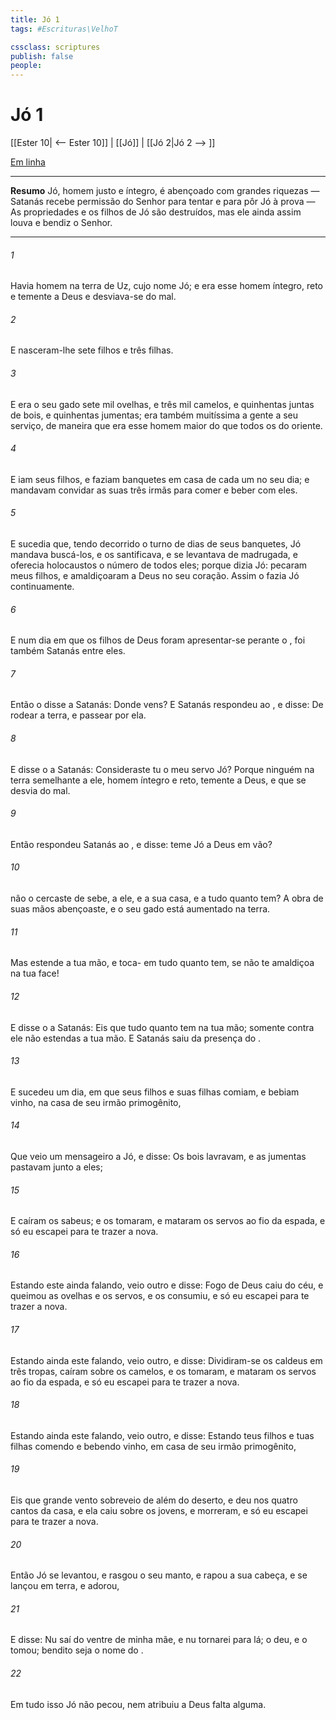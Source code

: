 ```yaml
---
title: Jó 1
tags: #Escrituras\VelhoT

cssclass: scriptures
publish: false
people:
---
```


# Jó 1
[[Ester 10| <-- Ester 10]] | [[Jó]] | [[Jó 2|Jó 2 --> ]]

[Em linha](https://churchofjesuschrist.org/study/scriptures/ot/job/1?lang=por)

---
__Resumo__
Jó, homem justo e íntegro, é abençoado com grandes riquezas — Satanás recebe permissão do Senhor para tentar e para pôr Jó à prova — As propriedades e os filhos de Jó são destruídos, mas ele ainda assim louva e bendiz o Senhor.

---
###### 1 
Havia  homem na terra de Uz, cujo nome  Jó; e era esse homem íntegro, reto e temente a Deus e desviava-se do mal.

###### 2 
E nasceram-lhe sete filhos e três filhas.

###### 3 
E era o seu gado sete mil ovelhas, e três mil camelos, e quinhentas juntas de bois, e quinhentas jumentas; era também muitíssima a gente a seu serviço, de maneira que era esse homem maior do que todos os do oriente.

###### 4 
E iam seus filhos, e faziam banquetes em casa de cada um no seu dia; e mandavam convidar as suas três irmãs para comer e beber com eles.

###### 5 
E sucedia que, tendo decorrido o turno de dias de seus banquetes, Jó mandava buscá-los, e os santificava, e se levantava de madrugada, e oferecia holocaustos  o número de todos eles; porque dizia Jó:  pecaram meus filhos, e amaldiçoaram a Deus no seu coração. Assim o fazia Jó continuamente.

###### 6 
E num dia em que os filhos de Deus foram apresentar-se perante o , foi também Satanás entre eles.

###### 7 
Então o  disse a Satanás: Donde vens? E Satanás respondeu ao , e disse: De rodear a terra, e passear por ela.

###### 8 
E disse o  a Satanás: Consideraste tu o meu servo Jó? Porque ninguém  na terra semelhante a ele, homem íntegro e reto, temente a Deus, e que se desvia do mal.

###### 9 
Então respondeu Satanás ao , e disse:  teme Jó a Deus em vão?

###### 10 
 não o cercaste de sebe, a ele, e a sua casa, e a tudo quanto tem? A obra de suas mãos abençoaste, e o seu gado está aumentado na terra.

###### 11 
Mas estende a tua mão, e toca- em tudo quanto tem,  se não te amaldiçoa na tua face!

###### 12 
E disse o  a Satanás: Eis que tudo quanto tem  na tua mão; somente contra ele não estendas a tua mão. E Satanás saiu da presença do .

###### 13 
E sucedeu um dia, em que seus filhos e suas filhas comiam, e bebiam vinho, na casa de seu irmão primogênito,

###### 14 
Que veio um mensageiro a Jó, e  disse: Os bois lavravam, e as jumentas pastavam junto a eles;

###### 15 
E caíram  os sabeus; e os tomaram, e mataram os servos ao fio da espada, e só eu escapei para te trazer a nova.

###### 16 
Estando este ainda falando, veio outro e disse: Fogo de Deus caiu do céu, e queimou as ovelhas e os servos, e os consumiu, e só eu escapei para te trazer a nova.

###### 17 
Estando ainda este falando, veio outro, e disse: Dividiram-se os caldeus em três tropas, caíram sobre os camelos, e os tomaram, e mataram os servos ao fio da espada, e só eu escapei para te trazer a nova.

###### 18 
Estando ainda este falando, veio outro, e disse: Estando teus filhos e tuas filhas comendo e bebendo vinho, em casa de seu irmão primogênito,

###### 19 
Eis que  grande vento sobreveio de além do deserto, e deu nos quatro cantos da casa, e ela caiu sobre os jovens, e morreram, e só eu escapei para te trazer a nova.

###### 20 
Então Jó se levantou, e rasgou o seu manto, e rapou a sua cabeça, e se lançou em terra, e adorou,

###### 21 
E disse: Nu saí do ventre de minha mãe, e nu tornarei para lá; o   deu, e o   tomou; bendito seja o nome do .

###### 22 
Em tudo isso Jó não pecou, nem atribuiu a Deus falta alguma.

